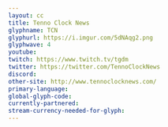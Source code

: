 ```yaml
---
layout: cc
title: Tenno Clock News
glyphname: TCN
glyphurl: https://i.imgur.com/5dNAqg2.png
glyphwave: 4
youtube: 
twitch: https://www.twitch.tv/tgdm
twitter: https://twitter.com/TennoClockNews
discord: 
other-site: http://www.tennoclocknews.com/
primary-language: 
global-glyph-code: 
currently-partnered: 
stream-currency-needed-for-glyph: 
---
```


